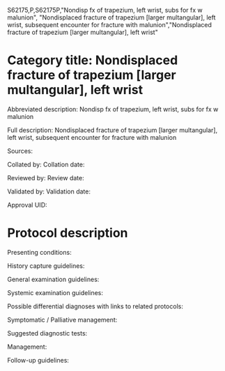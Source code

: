 S62175,P,S62175P,"Nondisp fx of trapezium, left wrist, subs for fx w malunion", "Nondisplaced fracture of trapezium [larger multangular], left wrist, subsequent encounter for fracture with malunion","Nondisplaced fracture of trapezium [larger multangular], left wrist"
# Category title: Nondisplaced fracture of trapezium [larger multangular], left wrist

Abbreviated description: Nondisp fx of trapezium, left wrist, subs for fx w malunion

Full description: Nondisplaced fracture of trapezium [larger multangular], left wrist, subsequent encounter for fracture with malunion

Sources:

Collated by:
Collation date:

Reviewed by:
Review date:

Validated by:
Validation date:

Approval UID:

# Protocol description

Presenting conditions:

History capture guidelines:

General examination guidelines:

Systemic examination guidelines:

Possible differential diagnoses with links to related protocols:

Symptomatic / Palliative management:

Suggested diagnostic tests:

Management:

Follow-up guidelines:
